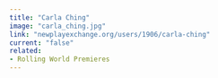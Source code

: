 ```yaml
---
title: "Carla Ching"
image: "carla_ching.jpg"
link: "newplayexchange.org/users/1906/carla-ching"
current: "false"
related:
- Rolling World Premieres
---
```

